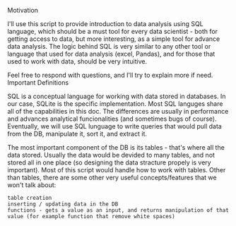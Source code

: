 
Motivation

I'll use this script to provide introduction to data analysis using SQL language, which should be a must tool for every data scientist - both for getting access to data, but more interesting, as a simple tool for advance data analysis. The logic behind SQL is very similar to any other tool or language that used for data analysis (excel, Pandas), and for those that used to work with data, should be very intuitive.

Feel free to respond with questions, and I'll try to explain more if need.
Important Definitions

SQL is a conceptual language for working with data stored in databases. In our case, SQLite is the specific implementation. Most SQL languges share all of the capabilities in this doc. The differences are usually in performance and advances analytical funcionalities (and sometimes bugs of course). Eventually, we will use SQL lunguage to write queries that would pull data from the DB, manipulate it, sort it, and extract it.

The most important component of the DB is its tables - that's where all the data stored. Usually the data would be devided to many tables, and not stored all in one place (so designing the data stracture propely is very important). Most of this script would handle how to work with tables. Other than tables, there are some other very useful concepts/features that we won't talk about:

    table creation
    inserting / updating data in the DB
    functions - gets a value as an input, and returns manipulation of that value (for example function that remove white spaces)

